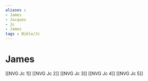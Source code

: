 ```yaml
---
aliases : 
- James
- Jacques
- Jc
- James
tags : Bible/Jc
---
```


# James

[[NVG Jc 1]]
[[NVG Jc 2]]
[[NVG Jc 3]]
[[NVG Jc 4]]
[[NVG Jc 5]]

